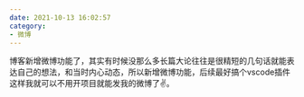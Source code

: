 ```yaml
---
date: 2021-10-13 16:02:57
category: 
- 微博
---
```

博客新增微博功能了，其实有时候没那么多长篇大论往往是很精短的几句话就能表达自己的想法，和当时内心动态，所以新增微博功能，后续最好搞个vscode插件这样我就可以不用开项目就能发我的微博了✌️。